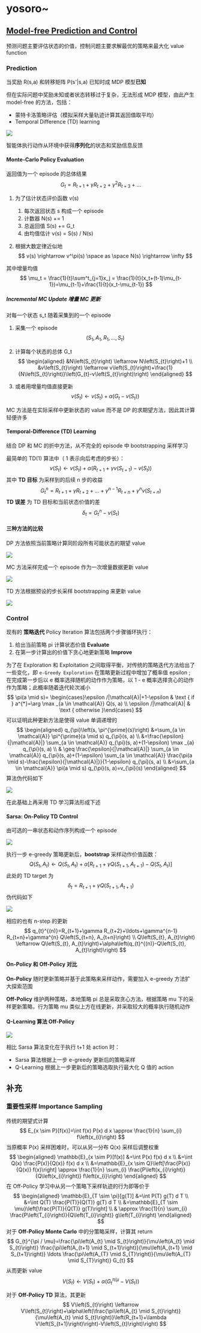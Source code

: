 # yosoro~

## [Model-free Prediction and Control](https://github.com/cuhkrlcourse/RLexample/tree/master/modelfree)

预测问题主要评估状态的价值，控制问题主要求解最优的策略来最大化 value function

### Prediction

当奖励 R(s,a) 和转移矩阵 P(s'|s,a) 已知时成 MDP 模型**已知**

但在实际问题中奖励未知或者状态转移过于复杂，无法形成 MDP 模型，由此产生 model-free 的方法，包括：

- 蒙特卡洛策略评估（模拟采样大量轨迹计算其返回值取平均）
- Temporal Difference (TD) learning

![](../../pictures/RL-MFPC-Concept.png)

智能体执行动作从环境中获得**序列化**的状态和奖励信息反馈

#### Monte-Carlo Policy Evaluation

返回值为一个 episode 的总体结果
$$
G_t=R_{t+1}+\gamma R_{t+2}+\gamma^2R_{t+3} +...
$$

1. 为了估计状态评价函数 v(s)

   1. 每次返回状态 s 构成一个 episode
   2. 计数器 N(s) += 1
   3. 总返回值 S(s) += G_t
   4. 由均值估计 v(s) = S(s) / N(s)

2. 根据大数定律近似地
   $$
   v(s) \rightarrow v^\pi(s) \space as \space N(s) \rightarrow \infty
   $$

其中增量均值 
$$
\mu_t = \frac{1}{t}\sum^t_{j=1}x_j = \frac{1}{t}(x_t+(t-1)\mu_{t-1})=\mu_{t-1}+\frac{1}{t}(x_t-\mu_{t-1})
$$

##### Incremental MC Update 增量 MC 更新

对每一个状态 s_t 随着采集到的一个 episode

1. 采集一个 episode
   $$
   \left(S_{1}, A_{1}, R_{1}, \ldots, S_{t}\right)
   $$

2. 计算每个状态的总体 G_t
   $$
   \begin{aligned}
   &N\left(S_{t}\right) \leftarrow N\left(S_{t}\right)+1 \\
   &v\left(S_{t}\right) \leftarrow v\left(S_{t}\right)+\frac{1}{N\left(S_{t}\right)}\left(G_{t}-v\left(S_{t}\right)\right)
   \end{aligned}
   $$

3. 或者用增量均值直接更新
   $$
   v\left(S_{t}\right) \leftarrow v\left(S_{t}\right)+\alpha\left(G_{t}-v\left(S_{t}\right)\right)
   $$

MC 方法是在实际采样中更新状态的 value 而不是 DP 的求期望方法，因此其计算轻便许多



#### Temporal-Difference (TD) Learning

结合 DP 和 MC 的折中方法，从不完全的 episode 中 bootstrapping 采样学习

最简单的 TD(1) 算法中（ 1 表示向后考虑的步长）：
$$
v\left(S_{t}\right) \leftarrow v\left(S_{t}\right)+\alpha\left(R_{t+1}+\gamma v\left(S_{t+1}\right)-v\left(S_{t}\right)\right)
$$
其中 **TD 目标** 为采样到的后续 n 步的收益
$$
G_{t}^{n}=R_{t+1}+\gamma R_{t+2}+\ldots+\gamma^{n-1} R_{t+n}+\gamma^{n} v\left(S_{t+n}\right)
$$
**TD 误差** 为 TD 目标和当前状态价值的差
$$
\delta_{t}=G_{t}^{n}-v\left(S_{t}\right)
$$


#### 三种方法的比较

DP 方法依照当前策略计算同阶段所有可能状态的期望 value

![](./pics/DP-Backup.png)



MC 方法采样完成一个 episode 作为一次增量数据更新 value

![](./pics/MC-Backup.png)



TD 方法根据预设的步长采样 bootstrapping 来更新 value

![](./pics/TD-Backup.png)



### Control

现有的 **策略迭代** Policy Iteration 算法包括两个步骤循环执行：

1. 给出当前策略 pi 计算状态价值 **Evaluate**
2. 在第一步计算出的价值下贪心地更新策略 **Improve**

为了在 Exploration 和 Exploitation 之间取得平衡，对传统的策略迭代方法给出了一些变化，即 `e-Greedy Exploration` 在策略更新过程中增加了概率值 epsilon ; 在完成第一步后以 e 概率选择随机的动作作为策略，以 1 - e 概率选择贪心的动作作为策略；此概率随着迭代轮次减小
$$
\pi(a \mid s)= \begin{cases}\epsilon /|\mathcal{A}|+1-\epsilon & \text { if } a^{*}=\arg \max _{a \in \mathcal{A}} Q(s, a) \\ \epsilon /|\mathcal{A}| & \text { otherwise }\end{cases}
$$
可以证明此种更新方法是使得 value 单调递增的
$$
\begin{aligned}
q_{\pi}\left(s, \pi^{\prime}(s)\right) &=\sum_{a \in \mathcal{A}} \pi^{\prime}(a \mid s) q_{\pi}(s, a) \\
&=\frac{\epsilon}{|\mathcal{A}|} \sum_{a \in \mathcal{A}} q_{\pi}(s, a)+(1-\epsilon) \max _{a} q_{\pi}(s, a) \\
& \geq \frac{\epsilon}{|\mathcal{A}|} \sum_{a \in \mathcal{A}} q_{\pi}(s, a)+(1-\epsilon) \sum_{a \in \mathcal{A}} \frac{\pi(a \mid s)-\frac{\epsilon}{|\mathcal{A}|}}{1-\epsilon} q_{\pi}(s, a) \\
&=\sum_{a \in \mathcal{A}} \pi(a \mid s) q_{\pi}(s, a)=v_{\pi}(s)
\end{aligned}
$$
算法伪代码如下

![](./pics/e-Greedy-Exploration.png)

在此基础上再采用 TD 学习算法形成下述

#### Sarsa: On-Policy TD Control

由可选的一串状态和动作序列构成一个 episode 

![](./pics/Sarsa-Episode.png)

执行一步 e-greedy 策略更新后，**bootstrap** 采样动作价值函数：
$$
Q\left(S_{t}, A_{t}\right) \leftarrow Q\left(S_{t}, A_{t}\right)+\alpha\left[R_{t+1}+\gamma Q\left(S_{t+1}, A_{t+1}\right)-Q\left(S_{t}, A_{t}\right)\right]
$$
此处的 TD target 为
$$
\delta_{t}=R_{t+1}+\gamma Q\left(S_{t+1}, A_{t+1}\right)
$$
伪代码如下

![](./pics/Sarsa-Pseudocode.png)

相应的也有 n-step 的更新
$$
q_{t}^{(n)}=R_{t+1}+\gamma R_{t+2}+\ldots+\gamma^{n-1} R_{t+n}+\gamma^{n} Q\left(S_{t+n}, A_{t+n}\right) \\
Q\left(S_{t}, A_{t}\right) \leftarrow Q\left(S_{t}, A_{t}\right)+\alpha\left(q_{t}^{(n)}-Q\left(S_{t}, A_{t}\right)\right)
$$

#### On-Policy 和 Off-Policy 对比

**On-Policy** 随时更新策略并基于此策略来采样动作，需要加入 e-greedy 方法扩大探索范围

**Off-Policy** 维护两种策略，本地策略 pi 总是采取贪心方法，根据策略 mu 下的采样更新策略，行为策略 mu 类似上方在线更新，并采取较大的概率执行随机动作

#### Q-Learning 算法 Off-Policy

![](./pics/Q-Learning-Pseudocode.png)

相比 Sarsa 算法变化在于执行 t+1 处 action 时：

- Sarsa 算法根据上一步 e-greedy 更新后的策略采样
- Q-Learning 根据上一步更新后的策略选取执行最大化 Q 值的 action

## 补充

### 重要性采样 Importance Sampling

传统的期望式计算
$$
E_{x \sim P}[f(x)]=\int f(x) P(x) d x \approx \frac{1}{n} \sum_{i} f\left(x_{i}\right)
$$
当原概率 P(x) 采样困难时，可以从另一分布 Q(x) 采样后调整权重
$$
\begin{aligned}
\mathbb{E}_{x \sim P}[f(x)] &=\int P(x) f(x) d x \\
&=\int Q(x) \frac{P(x)}{Q(x)} f(x) d x \\
&=\mathbb{E}_{x \sim Q}\left[\frac{P(x)}{Q(x)} f(x)\right] \approx \frac{1}{n} \sum_{i} \frac{P\left(x_{i}\right)}{Q\left(x_{i}\right)} f\left(x_{i}\right)
\end{aligned}
$$
在 Off-Policy 学习中从另一个策略下采样轨迹的行为即等价于
$$
\begin{aligned}
\mathbb{E}_{T \sim \pi}[g(T)] &=\int P(T) g(T) d T \\
&=\int Q(T) \frac{P(T)}{Q(T)} g(T) d T \\
&=\mathbb{E}_{T \sim \mu}\left[\frac{P(T)}{Q(T)} g(T)\right] \\
& \approx \frac{1}{n} \sum_{i} \frac{P\left(T_{i}\right)}{Q\left(T_{i}\right)} g\left(T_{i}\right)
\end{aligned}
$$
对于 **Off-Policy Monte Carlo** 中的分策略采样，计算其 return 
$$
G_{t}^{\pi / \mu}=\frac{\pi\left(A_{t} \mid S_{t}\right)}{\mu\left(A_{t} \mid S_{t}\right)} \frac{\pi\left(A_{t+1} \mid S_{t+1}\right)}{\mu\left(A_{t+1} \mid S_{t+1}\right)} \ldots \frac{\pi\left(A_{T} \mid S_{T}\right)}{\mu\left(A_{T} \mid S_{T}\right)} G_{t}
$$
从而更新 value
$$
V\left(S_{t}\right) \leftarrow V\left(S_{t}\right)+\alpha\left(G_{t}^{\pi / \mu}-V\left(S_{t}\right)\right)
$$




对于 **Off-Policy TD** 算法，其更新
$$
V\left(S_{t}\right) \leftarrow V\left(S_{t}\right)+\alpha\left(\frac{\pi\left(A_{t} \mid S_{t}\right)}{\mu\left(A_{t} \mid S_{t}\right)}\left(R_{t+1}+\lambda V\left(S_{t+1}\right)\right)-V\left(S_{t}\right)\right)
$$
